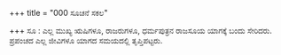 +++
title = "000 ಸೂಚನೆ ಸಕಲ"

+++
ಸೂ : ಎಲ್ಲ ಮುಖ್ಯ ಋಷಿಗಳೂ, ರಾಜರುಗಳೂ, ಧರ್ಮಪುತ್ರನ ರಾಜಸೂಯ ಯಾಗಕ್ಕೆ ಬಂದು ಸೇರಿದರು. ಪ್ರಪಂಚದ ಎಲ್ಲ ಜೀವಿಗಳೂ ಯಾಗದ ಸಮಯದಲ್ಲಿ ತೃಪ್ತಿಪಟ್ಟರು.